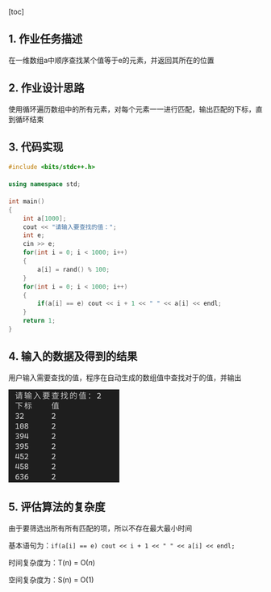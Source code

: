 [toc]

## 1. 作业任务描述

在一维数组a中顺序查找某个值等于e的元素，并返回其所在的位置

## 2. 作业设计思路

使用循环遍历数组中的所有元素，对每个元素一一进行匹配，输出匹配的下标，直到循环结束

## 3. 代码实现

``` c++
#include <bits/stdc++.h>

using namespace std;

int main()
{
    int a[1000];
    cout << "请输入要查找的值：";
    int e;
    cin >> e;
    for(int i = 0; i < 1000; i++)
    {
        a[i] = rand() % 100;
    }
    for(int i = 0; i < 1000; i++)
    {
        if(a[i] == e) cout << i + 1 << " " << a[i] << endl;
    }
    return 1;
}
```

## 4. 输入的数据及得到的结果

用户输入需要查找的值，程序在自动生成的数组值中查找对于的值，并输出

![result](result.png)

## 5. 评估算法的复杂度

由于要筛选出所有所有匹配的项，所以不存在最大最小时间

基本语句为：`if(a[i] == e) cout << i + 1 << " " << a[i] << endl;`

时间复杂度为：T(n) = O($n$)

空间复杂度为：S(n) = O($1$)
